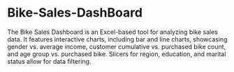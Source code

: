 # Bike-Sales-DashBoard
The Bike Sales Dashboard is an Excel-based tool for analyzing bike sales data. It features interactive charts, including bar and line charts, showcasing gender vs. average income, customer cumulative vs. purchased bike count, and age group vs. purchased bike. Slicers for region, education, and marital status allow for data filtering.
